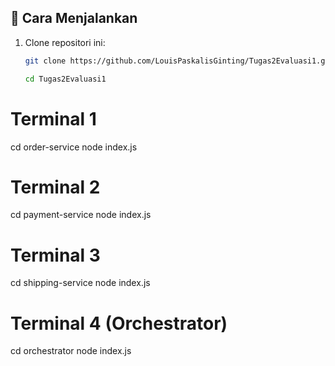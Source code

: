 
## 🚀 Cara Menjalankan

1. Clone repositori ini:
   ```bash
   git clone https://github.com/LouisPaskalisGinting/Tugas2Evaluasi1.git
   
   cd Tugas2Evaluasi1
   
# Terminal 1
cd order-service
node index.js

# Terminal 2
cd payment-service
node index.js

# Terminal 3
cd shipping-service
node index.js

# Terminal 4 (Orchestrator)
cd orchestrator
node index.js

